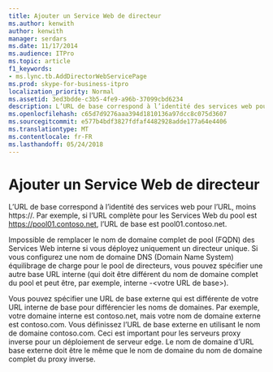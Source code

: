 ```yaml
---
title: Ajouter un Service Web de directeur
ms.author: kenwith
author: kenwith
manager: serdars
ms.date: 11/17/2014
ms.audience: ITPro
ms.topic: article
f1_keywords:
- ms.lync.tb.AddDirectorWebServicePage
ms.prod: skype-for-business-itpro
localization_priority: Normal
ms.assetid: 3ed3bdde-c3b5-4fe9-a96b-37099cbd6234
description: L’URL de base correspond à l’identité des services web pour l’URL, moins https://. Par exemple, si l’URL complète pour les Services Web du pool est https://pool01.contoso.net, l’URL de base est pool01.contoso.net.
ms.openlocfilehash: c65d7d9276aaa394d1810136a97dcc8c075d3607
ms.sourcegitcommit: e577b4bdf3827fdfaf4482928adde177a64e4406
ms.translationtype: MT
ms.contentlocale: fr-FR
ms.lasthandoff: 05/24/2018
---
```

# <a name="add-director-web-service"></a>Ajouter un Service Web de directeur
 
L’URL de base correspond à l’identité des services web pour l’URL, moins https://. Par exemple, si l’URL complète pour les Services Web du pool est https://pool01.contoso.net, l’URL de base est pool01.contoso.net.
  
Impossible de remplacer le nom de domaine complet de pool (FQDN) des Services Web interne si vous déployez uniquement un directeur unique. Si vous configurez une nom de domaine DNS (Domain Name System) équilibrage de charge pour le pool de directeurs, vous pouvez spécifier une autre base URL interne (qui doit être différent du nom de domaine complet du pool et peut être, par exemple, interne -\<votre URL de base\>).
  
Vous pouvez spécifier une URL de base externe qui est différente de votre URL interne de base pour différencier les noms de domaines. Par exemple, votre domaine interne est contoso.net, mais votre nom de domaine externe est contoso.com. Vous définissez l’URL de base externe en utilisant le nom de domaine contoso.com. Ceci est important pour les serveurs proxy inverse pour un déploiement de serveur edge. Le nom de domaine d’URL base externe doit être le même que le nom de domaine du nom de domaine complet du proxy inverse. 
  

